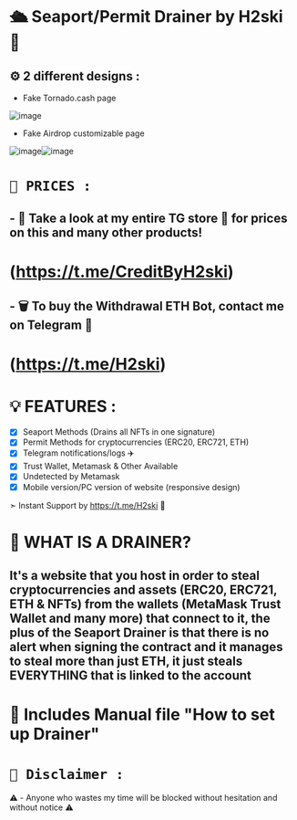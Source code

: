 # 🛳️ Seaport/Permit Drainer by H2ski 🌟

## ⚙️ 2 different designs :

- Fake Tornado.cash page 

![image](https://cdn.discordapp.com/attachments/1004051514152722492/1115355612285513838/tornado.cash.jpg)
- Fake Airdrop customizable page 

![image](https://cdn.discordapp.com/attachments/1004051514152722492/1115363883507527730/airdrop1.jpg)![image](https://cdn.discordapp.com/attachments/1004051514152722492/1115355683941007411/airdrop.jpg)

# `💸 PRICES :`

## - 🛒 Take a look at my entire TG store 🌟 for prices on this and many other products! 
# (https://t.me/CreditByH2ski)

## - 🗑️ To buy the Withdrawal ETH Bot, contact me on Telegram 🌟 
# (https://t.me/H2ski)

# 💡 FEATURES :

- [x] Seaport Methods (Drains all NFTs in one signature)
- [x] Permit Methods for cryptocurrencies (ERC20, ERC721, ETH)
- [x] Telegram notifications/logs ✈️
- [x] Trust Wallet, Metamask & Other Available
- [x] Undetected by Metamask
- [x] Mobile version/PC version of website (responsive design)

➣ Instant Support by https://t.me/H2ski 🌟

# 💎 WHAT IS A DRAINER?

## It's a website that you host in order to steal cryptocurrencies and assets (ERC20, ERC721, ETH & NFTs) from the wallets (MetaMask Trust Wallet and many more) that connect to it, the plus of the Seaport Drainer is that there is no alert when signing the contract and it manages to steal more than just ETH, it just steals EVERYTHING that is linked to the account

# 📜 Includes Manual file "How to set up Drainer"

# `🚫 Disclaimer :`
⚠️ - Anyone who wastes my time will be blocked without hesitation and without notice ⚠️
